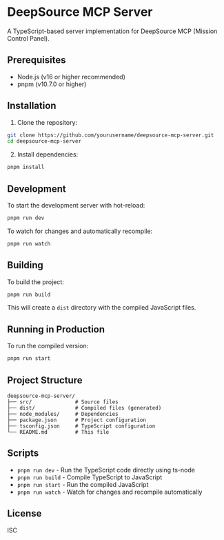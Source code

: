 # DeepSource MCP Server

A TypeScript-based server implementation for DeepSource MCP (Mission Control Panel).

## Prerequisites

- Node.js (v16 or higher recommended)
- pnpm (v10.7.0 or higher)

## Installation

1. Clone the repository:
```bash
git clone https://github.com/yourusername/deepsource-mcp-server.git
cd deepsource-mcp-server
```

2. Install dependencies:
```bash
pnpm install
```

## Development

To start the development server with hot-reload:

```bash
pnpm run dev
```

To watch for changes and automatically recompile:

```bash
pnpm run watch
```

## Building

To build the project:

```bash
pnpm run build
```

This will create a `dist` directory with the compiled JavaScript files.

## Running in Production

To run the compiled version:

```bash
pnpm run start
```

## Project Structure

```
deepsource-mcp-server/
├── src/              # Source files
├── dist/             # Compiled files (generated)
├── node_modules/     # Dependencies
├── package.json      # Project configuration
├── tsconfig.json     # TypeScript configuration
└── README.md         # This file
```

## Scripts

- `pnpm run dev` - Run the TypeScript code directly using ts-node
- `pnpm run build` - Compile TypeScript to JavaScript
- `pnpm run start` - Run the compiled JavaScript
- `pnpm run watch` - Watch for changes and recompile automatically

## License

ISC 
